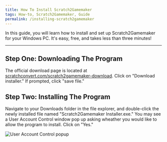```yaml
---
title: How To Install Scratch2Gamemaker
tags: How-to, Scratch2Gamemaker, Guide
permalink: /installing-scratch2gamemaker
---
```


In this guide, you will learn how to install and set up Scratch2Gamemaker for your Windows PC. It's easy, free, and takes less than three minutes!

---

## Step One: Downloading The Program
The official download page is located at [scratchconvert.com/scratch2gamemaker-download](https://scratchconvert.com/scratch2gamemaker-download). Click on "Download installer." If prompted, click "save file."

## Step Two: Installing The Program
Navigate to your Downloads folder in the file explorer, and double-click the newly installed file named "Scratch2Gamemaker Installer.exe." You may see a User Account Control window pop up asking wheather you would like to allow the program to install. Click on "Yes."

![User Account Control popup](/assets/images/post-assets/installing-scratch2gamemaker/uac.png)
